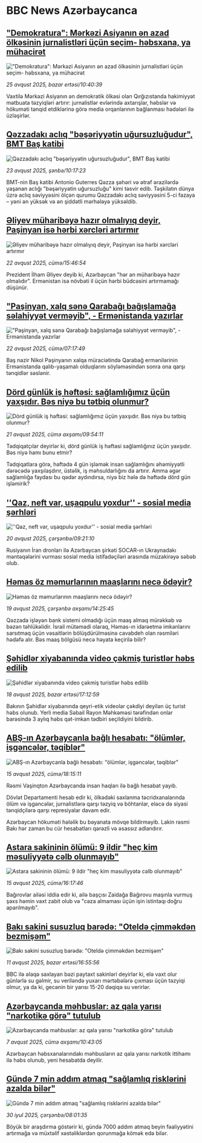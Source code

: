 # BBC News Azərbaycanca## ["Demokratura": Mərkəzi Asiyanın ən azad ölkəsinin jurnalistləri üçün seçim- həbsxana, ya mühacirət ](https://www.bbc.com/azeri/articles/c0j957wv14po?at_medium=RSS&at_campaign=rss?at_campaign=githubrss)!["Demokratura": Mərkəzi Asiyanın ən azad ölkəsinin jurnalistləri üçün seçim- həbsxana, ya mühacirət ](https://ichef.bbci.co.uk/ace/ws/240/cpsprodpb/bab2/live/7ebc9ca0-818c-11f0-a34f-318be3fb0481.jpg)_25 avqust 2025, bazar ertəsi/10:40:39_Vaxtilə Mərkəzi Asiyanın ən demokratik ölkəsi olan Qırğızıstanda hakimiyyət mətbuata təzyiqləri artırır: jurnalistlər evlərində axtarışlar, həbslər və hökuməti tənqid etdiklərinə görə media orqanlarının bağlanması hədələri ilə üzləşirlər.## [Qəzzadakı aclıq "bəşəriyyətin uğursuzluğudur", BMT Baş katibi](https://www.bbc.com/azeri/articles/c5y2ed44n6ko?at_medium=RSS&at_campaign=rss?at_campaign=githubrss)![Qəzzadakı aclıq "bəşəriyyətin uğursuzluğudur", BMT Baş katibi](https://ichef.bbci.co.uk/ace/ws/240/cpsprodpb/80d3/live/bc5c6910-8005-11f0-a34f-318be3fb0481.png)_23 avqust 2025, şənbə/10:17:23_BMT-nin Baş katibi Antonio Guterres Qəzza şəhəri və ətraf ərazilərdə yaşanan aclığı "bəşəriyyətin uğursuzluğu" kimi təsvir edib. Təşkilatın dünya üzrə aclıq səviyyəsini ölçən qurumu Qəzzadakı aclıq səviyyəsini 5-ci fazaya – yəni ən yüksək və ən şiddətli mərhələyə yüksəldib.## [Əliyev müharibəyə hazır olmalıyıq deyir, Paşinyan isə hərbi xərcləri artırmır](https://www.bbc.com/azeri/articles/clyvp7rglgko?at_medium=RSS&at_campaign=rss?at_campaign=githubrss)![Əliyev müharibəyə hazır olmalıyıq deyir, Paşinyan isə hərbi xərcləri artırmır](https://ichef.bbci.co.uk/ace/ws/240/cpsprodpb/faf6/live/b625f8b0-7f6d-11f0-a34f-318be3fb0481.jpg)_22 avqust 2025, cümə/15:46:54_Prezident İlham Əliyev deyib ki, Azərbaycan "hər an müharibəyə hazır olmalıdır". Ermənistan isə növbəti il üçün hərbi büdcəsini artırmamağı düşünür.## ["Paşinyan, xalq sənə Qarabağı bağışlamağa səlahiyyət verməyib", - Ermənistanda yazırlar ](https://www.bbc.com/azeri/articles/crev1gg2qlyo?at_medium=RSS&at_campaign=rss?at_campaign=githubrss)!["Paşinyan, xalq sənə Qarabağı bağışlamağa səlahiyyət verməyib", - Ermənistanda yazırlar ](https://ichef.bbci.co.uk/ace/ws/240/cpsprodpb/38e2/live/c3fb5a80-7f26-11f0-887b-e7d1296dbd43.jpg)_22 avqust 2025, cümə/07:17:49_Baş nazir Nikol Paşinyanın xalqa müraciətində Qarabağ ermənilərinin Ermənistanda qalıb-yaşamalı olduqlarını söyləməsindən sonra ona qarşı tənqidlər səslənir.## [Dörd günlük iş həftəsi: sağlamlığımız üçün yaxşıdır. Bəs niyə bu tətbiq olunmur?](https://www.bbc.com/azeri/articles/cjeyn79l8jwo?at_medium=RSS&at_campaign=rss?at_campaign=githubrss)![Dörd günlük iş həftəsi: sağlamlığımız üçün yaxşıdır. Bəs niyə bu tətbiq olunmur?](https://ichef.bbci.co.uk/ace/ws/240/cpsprodpb/8341/live/c53b2a60-7e5e-11f0-83cc-c5da98c419b8.jpg)_21 avqust 2025, cümə axşamı/09:54:11_Tədqiqatçılar deyirlər ki, dörd günlük iş həftəsi sağlamlığınız üçün yaxşıdır. Bəs niyə hamı bunu etmir?

Tədqiqatlara görə, həftədə 4 gün işləmək insan sağlamlığını əhəmiyyətli dərəcədə yaxşılaşdırır, üstəlik, iş məhsuldarlığını da artırır. Amma əgər sağlamlığa faydası bu qədər aydındırsa, niyə biz hələ də həftədə dörd gün işləmirik?## [''Qaz, neft var, uşaqpulu yoxdur'' - sosial media şərhləri](https://www.bbc.com/azeri/articles/cvg3kyx0yy0o?at_medium=RSS&at_campaign=rss?at_campaign=githubrss)![''Qaz, neft var, uşaqpulu yoxdur'' - sosial media şərhləri](https://ichef.bbci.co.uk/ace/ws/240/cpsprodpb/8bb9/live/93224d60-7da5-11f0-8701-ef823735961d.png)_20 avqust 2025, çərşənbə/09:21:10_Rusiyanın İran dronları ilə Azərbaycan şirkəti SOCAR-ın Ukraynadakı məntəqələrini vurması sosial media istifadəçiləri arasında müzakirəyə səbəb olub.## [Həmas öz məmurlarının maaşlarını necə ödəyir?](https://www.bbc.com/azeri/articles/c1jnk5gjp01o?at_medium=RSS&at_campaign=rss?at_campaign=githubrss)![Həmas öz məmurlarının maaşlarını necə ödəyir?](https://ichef.bbci.co.uk/ace/ws/240/cpsprodpb/6247/live/1bf48a30-7cf8-11f0-b048-e3872696e5df.png)_19 avqust 2025, çərşənbə axşamı/14:25:45_Qəzzada işləyən bank sistemi olmadığı üçün maaş almaq mürəkkəb və bəzən təhlükəlidir.
İsrail mütəmadi olaraq, Həmas-ın idarəetmə imkanlarını sarsıtmaq üçün vəsaitlərin bölüşdürülməsinə cavabdeh olan rəsmiləri hədəfə alır.
Bəs maaş bölgüsü necə həyata keçirilə bilir?## [Şəhidlər xiyabanında video çəkmiş turistlər həbs edilib](https://www.bbc.com/azeri/articles/c627re6wk11o?at_medium=RSS&at_campaign=rss?at_campaign=githubrss)![Şəhidlər xiyabanında video çəkmiş turistlər həbs edilib](https://ichef.bbci.co.uk/ace/ws/240/cpsprodpb/655e/live/98d5ea00-7c4c-11f0-b34b-3f615028e3e9.jpg)_18 avqust 2025, bazar ertəsi/17:12:59_Bakının Şəhidlər xiyabanında qeyri-etik videolar çəkdiyi deyilən üç turist həbs olunub. Yerli media Səbail Rayon Məhkəməsi tərəfindən onlar barəsində 3 aylıq həbs qət-imkan tədbiri seçildiyini bildirib.## [ABŞ-ın Azərbaycanla bağlı hesabatı: "ölümlər, işgəncələr, təqiblər"](https://www.bbc.com/azeri/articles/c5y0qxe9l5po?at_medium=RSS&at_campaign=rss?at_campaign=githubrss)![ABŞ-ın Azərbaycanla bağlı hesabatı: "ölümlər, işgəncələr, təqiblər"](https://ichef.bbci.co.uk/ace/ws/240/cpsprodpb/85de/live/ee1c6de0-79fe-11f0-ab3e-bd52082cd0ae.png)_15 avqust 2025, cümə/18:15:11_Rəsmi Vaşinqton Azərbaycanda insan haqları ilə bağlı hesabat yayıb.  

Dövlət Departamenti hesab edir ki,  ölkədəki saxlanma təcridxanalarında ölüm və işgəncələr, jurnalistlərə qarşı təzyiq və böhtanlar, eləcə də siyasi tənqidçilərə qarşı represiyalar davam edir.  

Azərbaycan hökuməti hələlik bu bəyanata mövqe bildirməyib. Lakin rəsmi Bakı hər zaman bu cür hesabatları qərəzli və əsassız adlandırır.## [Astara sakininin ölümü: 9 ildir "heç kim məsuliyyətə cəlb olunmayıb"](https://www.bbc.com/azeri/articles/c8x5de2k9zgo?at_medium=RSS&at_campaign=rss?at_campaign=githubrss)![Astara sakininin ölümü: 9 ildir "heç kim məsuliyyətə cəlb olunmayıb"](https://ichef.bbci.co.uk/ace/ws/240/cpsprodpb/f784/live/7c50ec10-79f2-11f0-87a7-fdfee4a863a8.png)_15 avqust 2025, cümə/16:17:46_Bağırovlar ailəsi iddia edir ki, ailə başçısı Zaidağa Bağırovu maşınla vurmuş şəxs həmin vaxt zabit olub və "cəza almaması üçün işin istintaqı doğru aparılmayıb".## [Bakı sakini susuzluq barədə: "Oteldə çimməkdən bezmişəm"](https://www.bbc.com/azeri/articles/c5yee710md0o?at_medium=RSS&at_campaign=rss?at_campaign=githubrss)![Bakı sakini susuzluq barədə: "Oteldə çimməkdən bezmişəm"](https://ichef.bbci.co.uk/ace/ws/240/cpsprodpb/1ad8/live/217c80f0-76d3-11f0-841b-3d31b3a72b3a.png)_11 avqust 2025, bazar ertəsi/16:55:56_BBC ilə əlaqə saxlayan bəzi paytaxt sakinləri deyirlər ki, elə vaxt olur günlərlə su gəlmir, su veriləndə yuxarı mərtəbələrə çıxması üçün təzyiqi olmur, ya da ki, gecənin bir yarısı 15-20 dəqiqə su verirlər.## [Azərbaycanda məhbuslar: az qala yarısı "narkotikə görə" tutulub](https://www.bbc.com/azeri/articles/c5yk58e787yo?at_medium=RSS&at_campaign=rss?at_campaign=githubrss)![Azərbaycanda məhbuslar: az qala yarısı "narkotikə görə" tutulub](https://ichef.bbci.co.uk/ace/ws/240/cpsprodpb/23c3/live/5c830d10-72a8-11f0-a0d2-e3caada09ed7.png)_7 avqust 2025, cümə axşamı/10:43:05_Azərbaycan həbsxanalarındakı məhbusların az qala yarısı narkotik ittihamı ilə həbs olunub, yeni hesabatda deyilir.## [Gündə 7 min addım atmaq "sağlamlıq risklərini azalda bilər" ](https://www.bbc.com/azeri/articles/c2096g45wrxo?at_medium=RSS&at_campaign=rss?at_campaign=githubrss)![Gündə 7 min addım atmaq "sağlamlıq risklərini azalda bilər" ](https://ichef.bbci.co.uk/ace/ws/240/cpsprodpb/5f46/live/8eb670e0-6d14-11f0-8dbd-f3d32ebd3327.jpg)_30 iyul 2025, çərşənbə/08:01:35_Böyük bir araşdırma göstərir ki, gündə 7000 addım atmaq beyin fəaliyyətini artırmağa və müxtəlif xəstəliklərdən qorunmağa kömək edə bilər.